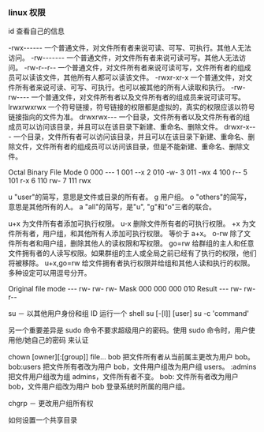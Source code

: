 ### linux 权限

id 查看自己的信息

-rwx------	一个普通文件，对文件所有者来说可读、可写、可执行。其他人无法访问。
-rw-------	一个普通文件，对文件所有者来说可读可写。其他人无法访问。
-rw-r--r--	一个普通文件，对文件所有者来说可读可写，文件所有者的组成员可以读该文件，其他所有人都可以读该文件。
-rwxr-xr-x	一个普通文件，对文件所有者来说可读、可写、可执行。也可以被其他的所有人读取和执行。
-rw-rw----	一个普通文件，对文件所有者以及文件所有者的组成员来说可读可写。
lrwxrwxrwx	一个符号链接，符号链接的权限都是虚拟的，真实的权限应该以符号链接指向的文件为准。
drwxrwx---	一个目录，文件所有者以及文件所有者的组成员可以访问该目录，并且可以在该目录下新建、重命名、删除文件。
drwxr-x---	一个目录，文件所有者可以访问该目录，并且可以在该目录下新建、重命名、删除文件，文件所有者的组成员可以访问该目录，但是不能新建、重命名、删除文件。

Octal	Binary	File Mode
  0	     000	 ---
  1	     001	 --x
  2	     010	 -w-
  3	     011	 -wx
  4	     100	 r--
  5	     101	 r-x
  6	     110	 rw-
  7	     111	 rwx

u	"user"的简写，意思是文件或目录的所有者。
g	用户组。
o	"others"的简写，意思是其他所有的人。
a	"all"的简写，是"u", "g"和“o”三者的联合。


u+x	为文件所有者添加可执行权限。
u-x	删除文件所有者的可执行权限。
+x	为文件所有者，用户组，和其他所有人添加可执行权限。 等价于 a+x。
o-rw	除了文件所有者和用户组，删除其他人的读权限和写权限。
go=rw	给群组的主人和任意文件拥有者的人读写权限。如果群组的主人或全局之前已经有了执行的权限，他们将被移除。
u+x,go=rw	给文件拥有者执行权限并给组和其他人读和执行的权限。多种设定可以用逗号分开。

Original file mode	--- rw- rw- rw-
Mask	000 000 000 010
Result	--- rw- rw- r--

su － 以其他用户身份和组 ID 运行一个 shell
su [-[l]] [user]
su -c 'command'

另一个重要差异是 sudo 命令不要求超级用户的密码。使用 sudo 命令时，用户使用他/她自己的密码 来认证

chown [owner][:[group]] file...
bob	把文件所有者从当前属主更改为用户 bob。
bob:users	把文件所有者改为用户 bob，文件用户组改为用户组 users。
:admins	把文件用户组改为组 admins，文件所有者不变。
bob:	文件所有者改为用户 bob，文件用户组改为用户 bob 登录系统时所属的用户组。

chgrp － 更改用户组所有权

如何设置一个共享目录
